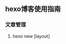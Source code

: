 ## hexo博客使用指南

### 文章管理
   1. hexo new [layout] <title>     (layout: post | page | draft)
   2. hexo publish [layout] <title>

   layout会自动匹配、使用scaffolds目录下的同名文件格式


### 发布管理
   1. hexo server -s -p 5000 -i 192.168.1.1
   2. hexo generate --watch | --deploy
   3. hexo deploy


### 配置管理
https://mrfsong.github.io
